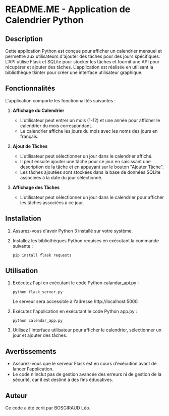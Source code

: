 # README.ME - Application de Calendrier Python

## Description
Cette application Python est conçue pour afficher un calendrier mensuel et permettre aux utilisateurs d'ajouter des tâches pour des jours spécifiques. L'API utilise Flask et SQLite pour stocker les tâches et fournit une API pour récupérer et ajouter des tâches. L'application est réalisée en utilisant la bibliothèque tkinter pour créer une interface utilisateur graphique.

## Fonctionnalités
L'application comporte les fonctionnalités suivantes :

1. **Affichage du Calendrier**
   - L'utilisateur peut entrer un mois (1-12) et une année pour afficher le calendrier du mois correspondant.
   - Le calendrier affiche les jours du mois avec les noms des jours en français.

2. **Ajout de Tâches**
   - L'utilisateur peut sélectionner un jour dans le calendrier affiché.
   - Il peut ensuite ajouter une tâche pour ce jour en saisissant une description de la tâche et en appuyant sur le bouton "Ajouter Tâche".
   - Les tâches ajoutées sont stockées dans la base de données SQLite associées à la date du jour sélectionné.

3. **Affichage des Tâches**
   - L'utilisateur peut sélectionner un jour dans le calendrier pour afficher les tâches associées à ce jour.

## Installation
1. Assurez-vous d'avoir Python 3 installé sur votre système.
2. Installez les bibliothèques Python requises en exécutant la commande suivante :

   ```shell
   pip install flask requests
   ```

## Utilisation
1. Exécutez l'api en exécutant le code Python calandar_api.py :

   ```shell
   python flask_server.py
   ```

   Le serveur sera accessible à l'adresse http://localhost:5000.

2. Exécutez l'application en exécutant le code Python app.py :

   ```shell
   python calendar_app.py
   ```

3. Utilisez l'interface utilisateur pour afficher le calendrier, sélectionner un jour et ajouter des tâches.

## Avertissements
- Assurez-vous que le serveur Flask est en cours d'exécution avant de lancer l'application.
- Le code n'inclut pas de gestion avancée des erreurs ni de gestion de la sécurité, car il est destiné à des fins éducatives.

## Auteur
Ce code a été écrit par BOSGIRAUD Léo.

